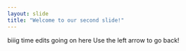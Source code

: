 ```yaml
---
layout: slide
title: "Welcome to our second slide!"
---
```

biiig time edits going on here 
Use the left arrow to go back!

